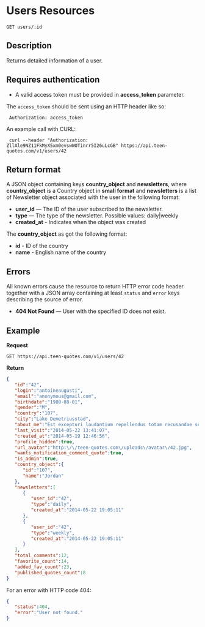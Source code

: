 # Users Resources

    GET users/:id

## Description
Returns detailed information of a user.

## Requires authentication
* A valid access token must be provided in **access_token** parameter.

The `access_token` should be sent using an HTTP header like so:

     Authorization: access_token

An example call with CURL:

     curl --header "Authorization: ZllAle9NZ11FkMyX5xm0evswWOTinrr5I26uLcGB" https://api.teen-quotes.com/v1/users/42

## Return format
A JSON object containing keys **country_object** and **newsletters**, where **country_object** is a Country object in **small format** and **newsletters** is a list of Newsletter object associated with the user in the following format:

- **user_id** — The ID of the user subscribed to the newsletter.
- **type** — The type of the newsletter. Possible values: daily|weekly
- **created_at** - Indicates when the object was created

The **country_object** as got the following format:

- **id** - ID of the country
- **name** - English name of the country

## Errors
All known errors cause the resource to return HTTP error code header together with a JSON array containing at least `status` and `error` keys describing the source of error.

- **404 Not Found** — User with the specified ID does not exist.

## Example
**Request**

    GET https://api.teen-quotes.com/v1/users/42

**Return**
``` json
{
   "id":"42",
   "login":"antoineaugusti",
   "email":"anonymous@gmail.com",
   "birthdate":"1980-08-01",
   "gender":"M",
   "country":"107",
   "city":"Lake Demetriusstad",
   "about_me":"Est excepturi laudantium repellendus totam recusandae sed quod. Rerum necessitatibus repellendus autem doloremque dolorum at. Est fuga adipisci mollitia fuga placeat maiores.",
   "last_visit":"2014-05-22 13:41:07",
   "created_at":"2014-05-19 12:46:56",
   "profile_hidden":true,
   "url_avatar":"http:\/\/teen-quotes.com\/uploads\/avatar\/42.jpg",
   "wants_notification_comment_quote":true,
   "is_admin":true,
   "country_object":{
      "id":"107",
      "name":"Jordan"
   },
   "newsletters":[
      {
         "user_id":"42",
         "type":"daily",
         "created_at":"2014-05-22 19:05:11"
      },
      {
         "user_id":"42",
         "type":"weekly",
         "created_at":"2014-05-22 19:05:11"
      }
   ],
   "total_comments":12,
   "favorite_count":14,
   "added_fav_count":23,
   "published_quotes_count":8
}
```

For an error with HTTP code 404:
``` json
{
   "status":404,
   "error":"User not found."
}
```